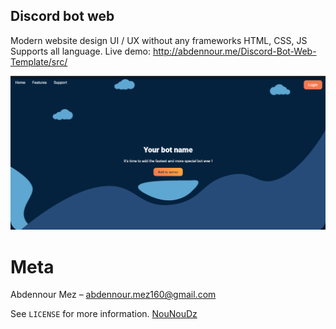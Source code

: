 ## Discord bot web

Modern website design UI / UX without any frameworks HTML, CSS, JS 
Supports all language.
Live demo: http://abdennour.me/Discord-Bot-Web-Template/src/

![](Screenshot.png)

# Meta
Abdennour Mez – [abdennour.mez160@gmail.com](mailto:abdennour.mez160@gmail.com)

See ``LICENSE`` for more information.
[NouNouDz](https://github.com/NouNouDz) 
